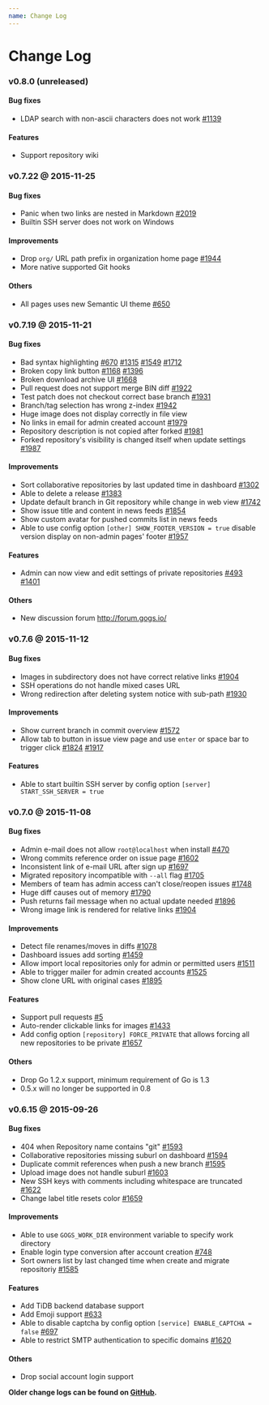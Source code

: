 ```yaml
---
name: Change Log
---
```


# Change Log

### v0.8.0 (unreleased)

#### Bug fixes

- LDAP search with non-ascii characters does not work [#1139](https://github.com/gogits/gogs/issues/1139) 

#### Features

- Support repository wiki 

### v0.7.22 @ 2015-11-25

#### Bug fixes

- Panic when two links are nested in Markdown [#2019](https://github.com/gogits/gogs/issues/2019) 
- Builtin SSH server does not work on Windows 

#### Improvements

- Drop `org/` URL path prefix in organization home page [#1944](https://github.com/gogits/gogs/issues/1944) 
- More native supported Git hooks

#### Others

- All pages uses new Semantic UI theme [#650](https://github.com/gogits/gogs/issues/650) 

### v0.7.19 @ 2015-11-21

#### Bug fixes

- Bad syntax highlighting [#670](https://github.com/gogits/gogs/issues/670) [#1315](https://github.com/gogits/gogs/issues/1315) [#1549](https://github.com/gogits/gogs/issues/1549) [#1712](https://github.com/gogits/gogs/issues/1712)
- Broken copy link button [#1168](https://github.com/gogits/gogs/issues/1168)  [#1396](https://github.com/gogits/gogs/issues/1396) 
- Broken download archive UI [#1668](https://github.com/gogits/gogs/issues/1668)
- Pull request does not support merge BIN diff [#1922](https://github.com/gogits/gogs/issues/1922)
- Test patch does not checkout correct base branch [#1931](https://github.com/gogits/gogs/issues/1931) 
- Branch/tag selection has wrong z-index [#1942](https://github.com/gogits/gogs/issues/1942) 
- Huge image does not display correctly in file view
- No links in email for admin created account [#1979](https://github.com/gogits/gogs/issues/1979) 
- Repository description is not copied after forked [#1981](https://github.com/gogits/gogs/issues/1981) 
- Forked repository's visibility is changed itself when update settings [#1987](https://github.com/gogits/gogs/issues/1987) 

#### Improvements

- Sort collaborative repositories by last updated time in dashboard [#1302](https://github.com/gogits/gogs/issues/1302) 
- Able to delete a release [#1383](https://github.com/gogits/gogs/issues/1383) 
- Update default branch in Git repository while change in web view [#1742](https://github.com/gogits/gogs/issues/1742)
- Show issue title and content in news feeds [#1854](https://github.com/gogits/gogs/issues/1854) 
- Show custom avatar for pushed commits list in news feeds
- Able to use config option `[other] SHOW_FOOTER_VERSION = true` disable version display on non-admin pages' footer [#1957](https://github.com/gogits/gogs/issues/1957) 

#### Features

- Admin can now view and edit settings of private repositories [#493](https://github.com/gogits/gogs/issues/493) [#1401](https://github.com/gogits/gogs/issues/1401) 

#### Others

- New discussion forum http://forum.gogs.io/

### v0.7.6 @ 2015-11-12

#### Bug fixes

- Images in subdirectory does not have correct relative links [#1904](https://github.com/gogits/gogs/issues/1904) 
- SSH operations do not handle mixed cases URL
- Wrong redirection after deleting system notice with sub-path [#1930](https://github.com/gogits/gogs/issues/1930) 

#### Improvements

- Show current branch in commit overview [#1572](https://github.com/gogits/gogs/issues/1572) 
- Allow tab to button in issue view page and use `enter` or space bar to trigger click [#1824](https://github.com/gogits/gogs/issues/1824) [#1917](https://github.com/gogits/gogs/issues/1917) 

#### Features

- Able to start builtin SSH server by config option `[server] START_SSH_SERVER = true`

### v0.7.0 @ 2015-11-08

#### Bug fixes

- Admin e-mail does not allow `root@localhost` when install [#470](https://github.com/gogits/gogs/issues/470)
- Wrong commits reference order on issue page [#1602](https://github.com/gogits/gogs/issues/1602)
- Inconsistent link of e-mail URL after sign up [#1697](https://github.com/gogits/gogs/issues/1697)
- Migrated repository incompatible with `--all` flag [#1705](https://github.com/gogits/gogs/issues/1705)
- Members of team has admin access can't close/reopen issues [#1748](https://github.com/gogits/gogs/issues/1748)
- Huge diff causes out of memory [#1790](https://github.com/gogits/gogs/issues/1790)
- Push returns fail message when no actual update needed [#1896](https://github.com/gogits/gogs/issues/1896) 
- Wrong image link is rendered for relative links [#1904](https://github.com/gogits/gogs/issues/1904) 

#### Improvements

- Detect file renames/moves in diffs [#1078](https://github.com/gogits/gogs/issues/1078)
- Dashboard issues add sorting [#1459](https://github.com/gogits/gogs/issues/1459)
- Allow import local repositories only for admin or permitted users [#1511](https://github.com/gogits/gogs/issues/1511)
- Able to trigger mailer for admin created accounts [#1525](https://github.com/gogits/gogs/issues/1525)
- Show clone URL with original cases [#1895](https://github.com/gogits/gogs/issues/1895)

#### Features

- Support pull requests [#5](https://github.com/gogits/gogs/issues/5)
- Auto-render clickable links for images [#1433](https://github.com/gogits/gogs/issues/1433)
- Add config option `[repository] FORCE_PRIVATE` that allows forcing all new repositories to be private [#1657](https://github.com/gogits/gogs/issues/1657)

#### Others

- Drop Go 1.2.x support, minimum requirement of Go is 1.3
- 0.5.x will no longer be supported in 0.8

### v0.6.15 @ 2015-09-26

#### Bug fixes

- 404 when Repository name contains "git" [#1593](https://github.com/gogits/gogs/issues/1593)
- Collaborative repositories missing suburl on dashboard [#1594](https://github.com/gogits/gogs/issues/1594)
- Duplicate commit references when push a new branch [#1595](https://github.com/gogits/gogs/issues/1595)
- Upload image does not handle suburl [#1603](https://github.com/gogits/gogs/issues/1603)
- New SSH keys with comments including whitespace are truncated [#1622](https://github.com/gogits/gogs/issues/1622)
- Change label title resets color [#1659](https://github.com/gogits/gogs/issues/1659)

#### Improvements

- Able to use `GOGS_WORK_DIR` environment variable to specify work directory
- Enable login type conversion after account creation [#748](https://github.com/gogits/gogs/issues/748)
- Sort owners list by last changed time when create and migrate repositoriy [#1585](https://github.com/gogits/gogs/issues/1585)

#### Features

- Add TiDB backend database support
- Add Emoji support [#633](https://github.com/gogits/gogs/issues/633)
- Able to disable captcha by config option `[service] ENABLE_CAPTCHA = false` [#697](https://github.com/gogits/gogs/issues/697)
- Able to restrict SMTP authentication to specific domains [#1620](https://github.com/gogits/gogs/issues/1620)

#### Others

- Drop social account login support

**Older change logs can be found on [GitHub](https://github.com/gogits/gogs/releases).**
